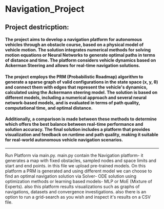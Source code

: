 # Navigation_Project
## Project destricption:
#### The project aims to develop a navigation platform for autonomous vehicles through an obstacle course, based on a physical model of vehicle motion. The solution integrates numerical methods for solving motion equations or Neural Networks to generate optimal paths in terms of distance and time. The platform considers vehicle dynamics based on Ackerman Steering and allows for real-time navigation solutions.
#### The project employs the PRM (Probabilistic Roadmap) algorithm to generate a sparse graph of valid configurations in the state space (x, y, θ) and connect them with edges that represent the vehicle's dynamics, calculated using the Ackermann steering model. The solution is based on different models, including a numerical approach and several neural network-based models, and is evaluated in terms of path quality, computational time, and optimal distance.
#### Additionally, a comparison is made between these methods to determine which offers the best balance between real-time performance and solution accuracy. The final solution includes a platform that provides visualization and feedback on runtime and path quality, making it suitable for real-world autonomous vehicle navigation scenarios.
------------------------------------------------------------------------------------------------------------------
Run Platform via main.py.
main.py contain the Navigation platform- it generates a map with fixed obstacles, sampled nodes and space limits and start and end points. in this file we upload pre-trained models. On this platform a PRM is generated and using different model we can choose to find an optimal navigation solution via Solver- ODE solution using optimization methods or learning based models- MLP or MoE (Mixture of Experts). also this platform results visualizations such as graphs of navigations, datasets and convergence investigations.
also there is an option to run a grid-search as you wish and inspect it's results on a CSV file.
